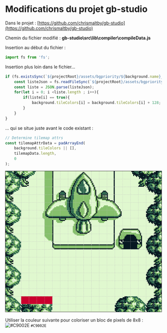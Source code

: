 # Modifications du projet **gb-studio**
Dans le projet : [https://github.com/chrismaltby/gb-studio](https://github.com/chrismaltby/gb-studio)

Chemin du fichier modifié : **gb-studio\src\lib\compiler\compileData.js**


Insertion au début du fichier :
```javascript
import fs from 'fs';
```
Insertion plus loin dans le fichier...
```js
if (fs.existsSync(`${projectRoot}/assets/bgpriority/${background.name}_priority.json`)) {
	const listeJson = fs.readFileSync(`${projectRoot}/assets/bgpriority/${background.name}_priority.json`,'UTF-8');
	const liste = JSON.parse(listeJson);
	for(let i = 0; i <liste.length ; i++){
		if(liste[i] == true){
			background.tileColors[i] = background.tileColors[i] + 128;
		}
	}
}		
```
... qui se situe juste avant le code existant :
```javascript
// Determine tilemap attrs
const tilemapAttrData = padArrayEnd(
	background.tileColors || [],
	tilemapData.length,
	0
);
```

![launch_site with priority in red](https://github.com/Fralacticus/generateur_bgpriority/blob/main/captures/launch_site_avec_priorite.png)

Utiliser la couleur suivante pour coloriser un bloc de pixels de 8x8 :    ![#C9002E](https://via.placeholder.com/15/C9002E/000000?text=+) `#C9002E`

